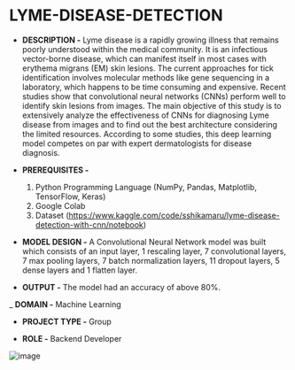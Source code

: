 # LYME-DISEASE-DETECTION




- **DESCRIPTION -** Lyme disease is a rapidly growing illness that remains poorly understood within the medical community. It is an infectious vector-borne disease, which can manifest itself in most cases with erythema migrans (EM) skin lesions. The current approaches for tick identification involves molecular methods like gene sequencing in a laboratory, which happens to be time consuming and expensive. Recent studies show that convolutional neural networks (CNNs) perform well to identify skin lesions from images. The main objective of this study is to extensively analyze the effectiveness of CNNs for diagnosing Lyme disease from images and to find out the best architecture considering the limited resources. According to some studies, this deep learning model competes on par with expert dermatologists for disease diagnosis.





- **PREREQUISITES -**
  1) Python Programming Language (NumPy, Pandas, Matplotlib, TensorFlow, Keras)
  2) Google Colab
  3) Dataset (https://www.kaggle.com/code/sshikamaru/lyme-disease-detection-with-cnn/notebook)




 
- **MODEL DESIGN -** A Convolutional Neural Network model was built which consists of an input layer, 1 rescaling layer, 7 convolutional layers, 7 max pooling layers, 7 batch normalization layers, 11 dropout layers, 5 dense layers and 1 flatten layer.




- **OUTPUT -** The model had an accuracy of above 80%.




 _ **DOMAIN -** Machine Learning





 - **PROJECT TYPE -** Group






- **ROLE -** Backend Developer






![image](https://github.com/gargichoudhary12/LYME-DISEASE-DETECTION/assets/104214078/f9320f05-dcd9-40dd-a6d8-f746b20ae5a1)
